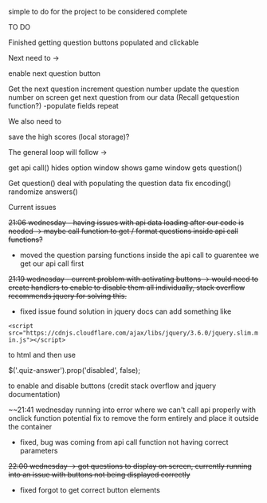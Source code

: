simple to do for the project to be considered complete

TO DO

Finished getting question buttons populated and clickable

Next need to ->

enable next question button

Get the next question
increment question number
update the question number on screen
get next question from our data
(Recall getquestion function?)
-populate fields
repeat

We also need to

save the high scores (local storage)?

The general loop will follow ->

get api call()
hides option window
shows game window
gets question()

Get question()
deal with populating the question data
fix encoding()
randomize answers()

Current issues

~~21:06 wednesday - having issues with api data loading after our code is needed -> maybe call function to get / format questions inside api call functions?~~

- moved the question parsing functions inside the api call to guarentee we get our api call first

~~21:19 wednesday - current problem with activating buttons -> would need to create handlers to enable to disable them all individually, stack overflow recommends jquery for solving this.~~

- fixed issue found solution in jquery docs can add something like

`<script src="https://cdnjs.cloudflare.com/ajax/libs/jquery/3.6.0/jquery.slim.min.js"></script>`

to html and then use

$('.quiz-answer').prop('disabled', false);

to enable and disable buttons (credit stack overflow and jquery documentation)

~~21:41 wednesday running into error where we can't call api properly with onclick function potential fix to remove the form entirely and place it outside the container

- fixed, bug was coming from api call function not having correct parameters

~~22:00 wednesday -> got questions to display on screen, currently running into an issue with buttons not being displayed correctly~~

- fixed forgot to get correct button elements
